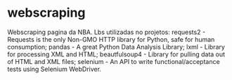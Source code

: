 # webscraping
Webscraping pagina da NBA.
Lbs utilizadas no projetos:
  requests2 - Requests is the only Non-GMO HTTP library for Python, safe for human consumption;
  pandas - A great Python Data Analysis Library;
  lxml - Library for processing XML and HTML;
  beautfulsoup4 - Library for pulling data out of HTML and XML files;
  selenium - An API to write functional/acceptance tests using Selenium WebDriver.
